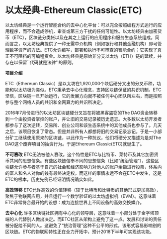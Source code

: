 # 以太经典-Ethereum Classic(ETC)

以太坊经典是一个运行智能合约的去中心化平台：可以完全按照编程方式运行的应用程序，而不会造成停机，审查或第三方干扰的任何可能性。以太坊经典由加密货币（ETC），区块链分类帐以及在其之上运行的应用程序和服务生态系统组成。简而言之，以太坊经典提供了一种无需中介机构（例如银行和其他金融机构）即可管理数字资产的方法。ETC允许编写，部署和执行不可审查的智能合约；它实现了真正不可阻挡的可编程资金。以太坊经典是原始非分支以太坊（ETH）链的延续，并存在以保留``代码就是法律''的原则。

**项目介绍**

ETC（Ethereum Classic）是以太坊在1,920,000个块后硬分叉出的分叉币种，功能和以太坊极为类似。ETC秉承去中心化理念，支持区块链保证的共识机制。ETC坚信，区块链一旦开始运行，它的发展方向就不被任何中心团队所左右，而是按照参与整个网络人员的共识和全网算力的共识所决定。

2016年7月份进行的以太坊区块链硬分叉旨在将被黑客盗窃的The DAO资金转移到一个由投资者掌控的账户，并让旧的交易记录被历史遗忘。大多数以太坊开发者都参与了这次逆转，交易所、创业公司和该生态系统中的其他成员也参与了。几天之后，该项目恢复了常态。但是并非所有人都想将旧的交易记录忘记。于是一小部分矿工继续使用原来的区块链，以此作为一种抗议，他们将硬分叉描述为是对The DAO这个废弃项目的抽资行为。于是Ethereum Classic(ETC)就诞生了。

**不可篡改**
ETC无法被他人篡改。这个特性是ETC与比特币、莱特币及其它加密货币共同的思想信条。有些区块链信奉不同的思想信条（比如“统治管理”），这些区块链允许参与者基于自己的社会和经济影响力对他人的账户余额进行投票，体系内的富人和名人对你的钱有最终决定权。而这样的事情永远不会在ETC中发生，这是ETC的根本，历史先例已经证明情况确实如此。

**高效转移**
ETC允许高效的价值转移（较于比特币和比特币的其他形式更加高效），聚焦于物联网应用，并且运行一个数学验证的以太坊虚拟机（EVM）。这意味着ETC非常符合最开始的设想：成为连接世界上不同设备的高效交换媒介。

**去中心化**
许多区块链社区拥有中心化的领导层，这意味着一小部分处于金字塔顶端的人代替别人做出决定。而ETC社区从架构上避免了这一点。发展和讨论的责任被分配给不同的人。这避免了“统治管理”这种不公平的形式，该形式容易影响别的区块链。ETC的物联网特性正在全力开拓中，预计2018下半年可实现该功能。


